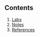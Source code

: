 ## Contents
1. [Labs](contents/labs.md)             
2. [Notes](contents/notes.md)           
3. [References](contents/references.md) 